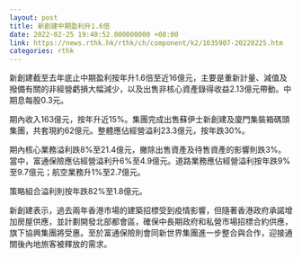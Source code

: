 ```yaml
---
layout: post
title: 新創建中期盈利升1.6倍
date: 2022-02-25 19:40:52.000000000 +08:00
link: https://news.rthk.hk/rthk/ch/component/k2/1635907-20220225.htm
categories: rthk
---
```


新創建截至去年底止中期盈利按年升1.6倍至近16億元，主要是重新計量、減值及撥備有關的非經營虧損大幅減少，以及出售非核心資產錄得收益2.13億元帶動。中期息每股0.3元。

期內收入163億元，按年升近15%。集團完成出售蘇伊士新創建及廈門集裝箱碼頭集團，共套現約62億元。整體應佔經營溢利23.3億元，按年跌30%。

期內核心業務溢利跌8%至21.4億元，撇除出售資產及待售資產的影響則跌3%。當中，富通保險應佔經營溢利升6%至4.9億元。道路業務應佔經營溢利按年跌9%至9.7億元；航空業務升1%至2.7億元。

策略組合溢利則按年跌82%至1.8億元。

新創建表示，過去兩年香港市場的建築招標受到疫情影響，但隨著香港政府承諾增加房屋供應，並計劃開發北部都會區，確保中長期政府和私營市場招標合約供應，旗下協興集團將受惠。至於富通保險則會同新世界集團進一步整合與合作，迎接通關後內地旅客被釋放的需求。
